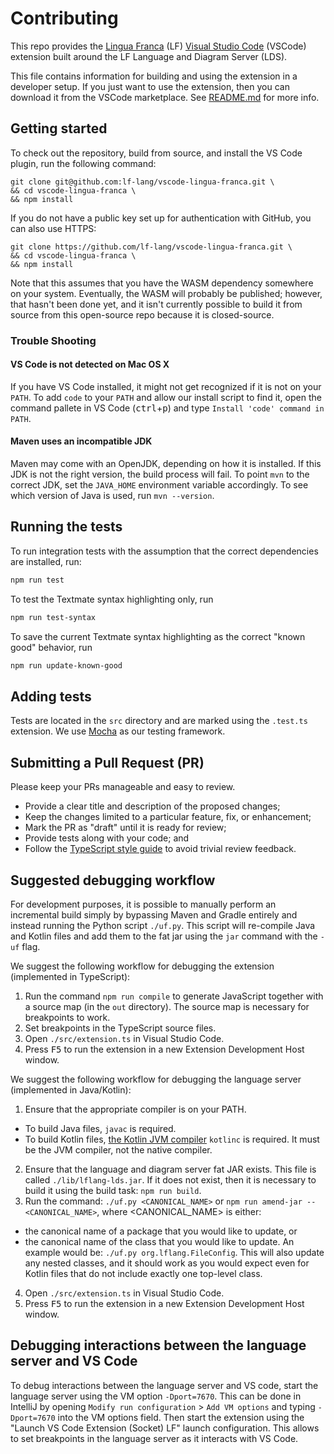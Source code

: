 # Contributing

This repo provides the [Lingua Franca](https://www.lf-lang.org/) (LF) [Visual
Studio Code](https://code.visualstudio.com/) (VSCode) extension built around the
LF Language and Diagram Server (LDS).

This file contains information for building and using the extension in a
developer setup. If you just want to use the extension, then you can download it
from the VSCode marketplace. See
[README.md](https://github.com/lf-lang/vscode-lingua-franca/) for more info.

## Getting started

To check out the repository, build from source, and install the VS Code plugin, run the following command:

```
git clone git@github.com:lf-lang/vscode-lingua-franca.git \
&& cd vscode-lingua-franca \
&& npm install
```

If you do not have a public key set up for authentication with GitHub, you can also use HTTPS:

```
git clone https://github.com/lf-lang/vscode-lingua-franca.git \
&& cd vscode-lingua-franca \
&& npm install
```

Note that this assumes that you have the WASM dependency somewhere on your system. Eventually, the WASM will probably be published; however, that hasn't been done yet, and it isn't currently possible to build it from source from this open-source repo because it is closed-source.

### Trouble Shooting

#### VS Code is not detected on Mac OS X

If you have VS Code installed, it might not get recognized if it is not on your `PATH`.
To add `code` to your `PATH` and allow our install script to find it, open the command pallete in VS Code (<kbd>ctrl</kbd>+<kbd>p</kbd>) and type `Install 'code' command in PATH`.

#### Maven uses an incompatible JDK

Maven may come with an OpenJDK, depending on how it is installed. If this JDK is not the right version, the build process will fail.
To point `mvn` to the correct JDK, set the `JAVA_HOME` environment variable accordingly. To see which version of Java is used, run `mvn --version`.

## Running the tests

To run integration tests with the assumption that the correct dependencies are installed, run:

```bash
npm run test
```

To test the Textmate syntax highlighting only, run

```bash
npm run test-syntax
```

To save the current Textmate syntax highlighting as the correct "known good" behavior, run

```bash
npm run update-known-good
```

## Adding tests

Tests are located in the `src` directory and are marked using the `.test.ts` extension. We use [Mocha](https://mochajs.org/) as our testing framework.

## Submitting a Pull Request (PR)

Please keep your PRs manageable and easy to review.

- Provide a clear title and description of the proposed changes;
- Keep the changes limited to a particular feature, fix, or enhancement;
- Mark the PR as "draft" until it is ready for review;
- Provide tests along with your code; and
- Follow the [TypeScript style
  guide](https://google.github.io/styleguide/tsguide.html) to avoid trivial
  review feedback.

## Suggested debugging workflow

For development purposes, it is possible to manually perform an incremental build simply by bypassing Maven and Gradle entirely and
instead running the Python script `./uf.py`. This script will re-compile Java and Kotlin files and add them to the fat jar using
the `jar` command with the `-uf` flag.

We suggest the following workflow for debugging the extension (implemented in TypeScript):

1. Run the command `npm run compile` to generate JavaScript together with a source map (in the `out` directory). The source map is necessary for breakpoints to work.
2. Set breakpoints in the TypeScript source files.
3. Open `./src/extension.ts` in Visual Studio Code.
4. Press <kbd>F5</kbd> to run the extension in a new Extension Development Host window.

We suggest the following workflow for debugging the language server (implemented in Java/Kotlin):

1. Ensure that the appropriate compiler is on your PATH.

- To build Java files, `javac` is required.
- To build Kotlin files, [the Kotlin JVM compiler](https://github.com/JetBrains/kotlin/releases/tag/v1.5.30) `kotlinc` is required. It must be the JVM compiler, not the native compiler.

2. Ensure that the language and diagram server fat JAR exists. This file is called `./lib/lflang-lds.jar`. If it does not exist, then it is necessary to build it using the build task: `npm run build`.
3. Run the command: `./uf.py <CANONICAL_NAME>` or `npm run amend-jar -- <CANONICAL_NAME>`, where <CANONICAL_NAME> is either:

- the canonical name of a package that you would like to update, or
- the canonical name of the class that you would like to update. An example would be: `./uf.py org.lflang.FileConfig`. This will also update any nested classes, and it should work as you would expect even for Kotlin files that do not include exactly one top-level class.

4. Open `./src/extension.ts` in Visual Studio Code.
5. Press <kbd>F5</kbd> to run the extension in a new Extension Development Host window.

## Debugging interactions between the language server and VS Code

To debug interactions between the language server and VS code, start the language server using the VM option `-Dport=7670`. This can be done in IntelliJ by opening `Modify run configuration` > `Add VM options` and typing `-Dport=7670` into the VM options field. Then start the extension using the "Launch VS Code Extension (Socket) LF" launch configuration. This allows to set breakpoints in the language server as it interacts with VS Code.
